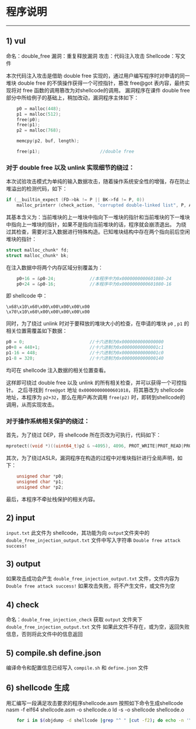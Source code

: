 # 程序说明

---

## 1) vul
命名：double_free
漏洞：重复释放漏洞
攻击：代码注入攻击
Shellcode：写文件

本次代码注入攻击是借助 double free 实现的，通过用户编写程序时对申请的同一堆块 double free 的不慎操作获得一个可控指针，篡改 free@got 表内容，最终实现将对 free 函数的调用篡改为对shellcode的调用。
漏洞程序在课件 double free 部分中所给例子的基础上，稍加改动，漏洞程序主体如下：

```c
	p0 = malloc(448);
	p1 = malloc(512);
	free(p0);
	free(p1);
	p2 = malloc(768);

	memcpy(p2, buf, length);

	free(p1);	                  	//double free
```

### 对于 double free 以及 unlink 实现细节的绕过：
本次试验攻击模式为单纯的输入数据攻击，随着操作系统安全性的增强，存在防止堆溢出的检测代码，如下：

```c
if (__builtin_expect (FD->bk != P || BK->fd != P, 0))
   	malloc_printerr (check_action, "corrupted double-linked list", P, AV);
```
	
   	
其基本含义为：当前堆块的上一堆块中指向下一堆块的指针和当前堆块的下一堆块中指向上一堆块的指针，如果不是指向当前堆块的话，程序就会崩溃退出。
为绕过其检查，需要对注入数据进行特殊构造。已知堆块结构中存在两个指向前后空闲堆块的指针：

```c
struct malloc_chunk* fd;
struct malloc_chunk* bk;
```
	
在注入数据中将两个内存区域分别覆盖为：

```c
	p0+16 = &p0-24;				//本程序中为0x0000000000601080-24
	p0+24 = &p0-16;				//本程序中为0x0000000000601080-16
```

即 shellcode 中：

	\x68\x10\x60\x00\x00\x00\x00\x00
	\x70\x10\x60\x00\x00\x00\x00\x00

同时，为了绕过 unlink 时对于要释放的堆块大小的检查，在申请的堆块 `p0` , `p1` 的相关位置需覆盖如下数据：

```c
p0 = 0;							//十六进制为0x0000000000000000
p0+8 = 448+1;					//十六进制为0x00000000000001c1
p1-16 = 448;					//十六进制为0x00000000000001c0
p1-8 = 320;						//十六进制为0x0000000000000140
```

均可在 shellcode 注入数据的相关位置查看。

这样即可绕过 double free 以及 unlink 的所有相关检查，并可以获得一个可控指针。
之后寻找到 `free@got` 地址 `0x00000000000601018`，将其篡改为 shellcode 地址，本程序为 `p2+32`，那么在用户再次调用 `free(p2)` 时，即转到shellcode的调用，从而实现攻击。

### 对于操作系统相关保护的绕过：
首先，为了绕过 DEP，将 shellcode 所在页改为可执行，代码如下：

```c
mprotect((void *)((uint64_t)p2 & ~4095), 4096, PROT_WRITE|PROT_READ|PROT_EXEC);
```
	
其次，为了绕过ASLR，漏洞程序在构造的过程中对堆块指针进行全局声明，如下：

```c
	unsigned char *p0;
	unsigned char *p1;
	unsigned char *p2;
```

最后，本程序不牵扯栈保护的相关内容。

## 2) input
`input.txt` 此文件为 shellcode，其功能为向 `output`文件夹中的 `double_free_injection_output.txt` 文件中写入字符串 `Double free attack success!`

## 3) output
如果攻击成功会产生 `double_free_injection_output.txt` 文件，文件内容为 `Double free attack success!`
如果攻击失败，将不产生文件，或文件为空

## 4) check
命名：`double_free_injection_check`
获取 `output` 文件夹下 `double_free_injection_output.txt` 文件
如果此文件不存在，或为空，返回失败信息，否则将此文件中的信息返回

## 5) compile.sh  define.json
编译命令和配置信息已经写入 `compile.sh` 和 `define.json` 文件

## 6) shellcode 生成 
用汇编写一段满足攻击要求的程序shellcode.asm
按照如下命令生成shellcode
	nasm -f elf64 shellcode.asm -o shellcode.o
	ld -s -o shellcode shellcode.o

```bash
	for i in $(objdump -d shellcode |grep "^ " |cut -f2); do echo -n '\x'$i; done; echo
```



